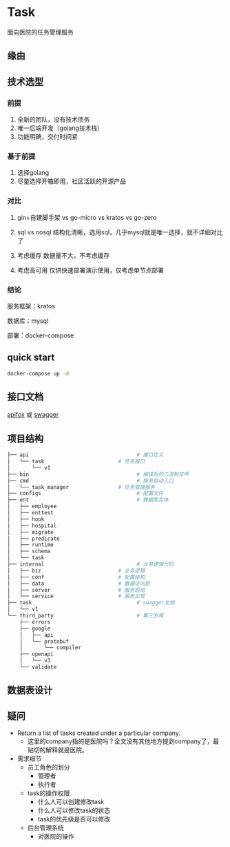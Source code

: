 # Task
面向医院的任务管理服务

## 缘由

## 技术选型
### 前提
1. 全新的团队，没有技术债务
2. 唯一后端开发（golang技术栈）
3. 功能明确，交付时间紧

### 基于前提
1. 选择golang
2. 尽量选择开箱即用，社区活跃的开源产品

### 对比
1. gin+自建脚手架 vs go-micro vs kratos vs go-zero

2. sql vs nosql
  结构化清晰，选用sql，几乎mysql就是唯一选择，就不详细对比了

3. 考虑缓存
  数据量不大，不考虑缓存

4. 考虑高可用
  仅供快速部署演示使用，仅考虑单节点部署

### 结论  

服务框架：kratos

数据库：mysql

部署：docker-compose

## quick start
```bash
docker-compose up -d
```

## 接口文档
[apifox](https://www.apifox.cn/apidoc/shared-b25823ed-651f-48bf-8edb-e23095887149)
或
[swagger](http://127.0.0.1:8000/q/swagger-ui)


## 项目结构
```bash
├── api                                   # 接口定义          
│   └── task                        # 任务接口
│       └── v1
├── bin                                   # 编译后的二进制文件
├── cmd                                   # 服务启动入口
│   └── task_manager                # 任务管理服务
├── configs                               # 配置文件
├── ent                                   # 数据库实体
│   ├── employee
│   ├── enttest
│   ├── hook
│   ├── hospital
│   ├── migrate
│   ├── predicate
│   ├── runtime
│   ├── schema
│   └── task
├── internal                              # 业务逻辑代码
│   ├── biz                         # 业务逻辑
│   ├── conf                        # 配置结构
│   ├── data                        # 数据访问层
│   ├── server                      # 服务启动
│   └── service                     # 服务实现
├── task                                  # swagger文档
│   └── v1
└── third_party                           # 第三方库
    ├── errors
    ├── google
    │   ├── api
    │   └── protobuf
    │       └── compiler
    ├── openapi
    │   └── v3
    └── validate
```

## 数据表设计


## 疑问
- Return a list of tasks created under a particular company.
  - 这里的company指的是医院吗？全文没有其他地方提到company了，最贴切的解释就是医院。
- 需求细节
  - 员工角色的划分
    - 管理者
    - 执行者
  - task的操作权限
    - 什么人可以创建修改task
    - 什么人可以修改task的状态
    - task的优先级是否可以修改
  - 后台管理系统
    - 对医院的操作

